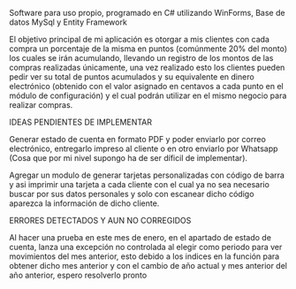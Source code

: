 Software para uso propio, programado en C# utilizando WinForms, Base de datos MySql y Entity Framework

El objetivo principal de mi aplicación es otorgar a mis clientes con cada compra un porcentaje de la misma en puntos (comúnmente 20% del monto) los cuales se irán acumulando, llevando un registro de los montos de las compras realizadas únicamente, una vez realizado esto los clientes pueden pedir ver su total de puntos acumulados y su equivalente en dinero electrónico (obtenido con el valor asignado en centavos a cada punto en el módulo de configuración) y el cual podrán utilizar en el mismo negocio para realizar compras.

IDEAS PENDIENTES DE IMPLEMENTAR

Generar estado de cuenta en formato PDF y poder enviarlo por correo electrónico, entregarlo impreso al cliente o en otro enviarlo por Whatsapp (Cosa que por mi nivel supongo ha de ser díficil de implementar).

Agregar un modulo de generar tarjetas personalizadas con código de barra y asi imprimir una tarjeta a cada cliente con el cual ya no sea necesario buscar por sus datos personales y solo con escanear dicho código aparezca la información de dicho cliente.

ERRORES DETECTADOS Y AUN NO CORREGIDOS

Al hacer una prueba en este mes de enero, en el apartado de estado de cuenta, lanza una excepción no controlada al elegir como periodo para ver movimientos del mes anterior, esto debido a los indices en la función para obtener dicho mes anterior y con el cambio de año actual y mes anterior del año anterior, espero resolverlo pronto
